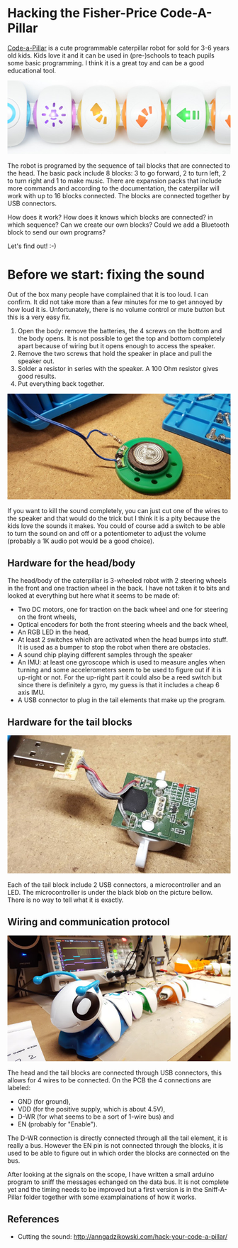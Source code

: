 # Hacking the Fisher-Price Code-A-Pillar 

[Code-a-Pillar](http://fisher-price.mattel.com/shop/en-us/fp/think-learn/code-a-pillar-dkt39) is a cute programmable caterpillar robot for sold for 3-6 years old kids. Kids love it and it can be used in (pre-)schools to teach pupils some basic programming. I think it is a great toy and can be a good educational tool. 

![Picture](img/tail640.jpg  "Tail")

The robot is programed by the sequence of tail blocks that are connected to the head. The basic pack include 8 blocks: 3 to go forward, 2 to turn left, 2 to turn right and 1 to make music. There are expansion packs that include more commands and according to the documentation, the caterpillar will work with up to 16 blocks connected. The blocks are connected together by USB connectors. 

How does it work? How does it knows which blocks are connected? in which sequence? Can we create our own blocks? Could we add a Bluetooth block to send our own programs?

Let's find out! :-)

# Before we start: fixing the sound

Out of the box many people have complained that it is too loud. I can confirm. It did not take more than a few minutes for me to get annoyed by how loud it is. Unfortunately, there is no volume control or mute button but this is a very easy fix. 

1. Open the body: remove the batteries, the 4 screws on the bottom and the body opens. It is not possible to get the top and bottom completely apart because of wiring but it opens enough to access the speaker.
2. Remove the two screws that hold the speaker in place and pull the speaker out.
3. Solder a resistor in series with the speaker. A 100 Ohm resistor gives good results.
4. Put everything back together.

![Speaker Picture](img/speaker.jpg  "Speaker")

If you want to kill the sound completely, you can just cut one of the wires to the speaker and that would do the trick but I think it is a pity because the kids love the sounds it makes. You could of course add a switch to be able to turn the sound on and off or a potentiometer to adjust the volume (probably a 1K audio pot would be a good choice).


## Hardware for the head/body

The head/body of the caterpillar is 3-wheeled robot with 2 steering wheels in the front and one traction wheel in the back. I have not taken it to bits and looked at everything but here what it seems to be made of:

- Two DC motors, one for traction on the back wheel and one for steering on the front wheels,
- Optical encoders for both the front steering wheels and the back wheel,
- An RGB LED in the head,
- At least 2 switches which are activated when the head bumps into stuff. It is used as a bumper to stop the robot when there are obstacles.
- A sound chip playing different samples through the speaker
- An IMU: at least one gyroscope which is used to measure angles when turning and some accelerometers seem to be used to figure out if it is up-right or not. For the up-right part it could also be a reed switch but since there is definitely a gyro, my guess is that it includes a cheap 6 axis IMU. 
- A USB connector to plug in the tail elements that make up the program.

## Hardware for the tail blocks

![Block Wiring Picture](img/module.jpg  "Block Wiring")

Each of the tail block include 2 USB connectors, a microcontroller and an LED. The microcontroller is under the black blob on the picture bellow. There is no way to tell what it is exactly.

## Wiring and communication protocol

![Picture](img/codeapillar.jpg  "Code A Pillar")

The head and the tail blocks are connected through USB connectors, this allows for 4 wires to be connected. On the PCB the 4 connections are labeled:

- GND (for ground), 
- VDD (for the positive supply, which is about 4.5V), 
- D-WR (for what seems to be a sort of 1-wire bus) and 
- EN (probably for "Enable").

The D-WR connection is directly connected through all the tail element, it is really a bus. However the EN pin is not connected through the blocks, it is used to be able to figure out in which order the blocks are connected on the bus.

After looking at the signals on the scope, I have written a small arduino program to sniff the messages echanged on the data bus. It is not complete yet and the timing needs to be improved but a first version is in the Sniff-A-Pillar folder together with some examplainations of how it works.

## References

- Cutting the sound: http://anngadzikowski.com/hack-your-code-a-pillar/

